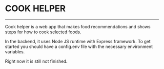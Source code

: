 # COOK HELPER

---

Cook helper is a web app that makes food recommendations and shows steps for how to cook selected foods.

In the backend, it uses Node JS runtime with Express framework. To get started you should have a config.env file with the necessary environment variables.

Right now it is still not finished.
